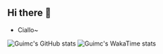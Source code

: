 ## Hi there 👋

* Ciallo~

![Guimc's GitHub stats](https://my-github-readme-stats-74wj6f579-guimc233s-projects.vercel.app/api?username=guimc233&theme=tokyonight&show=reviews,discussions_started,discussions_answered,prs_merged,prs_merged_percentage)
![Guimc's WakaTime stats](https://my-github-readme-stats-74wj6f579-guimc233s-projects.vercel.app/api/wakatime?username=guimc233&layout=compact)
